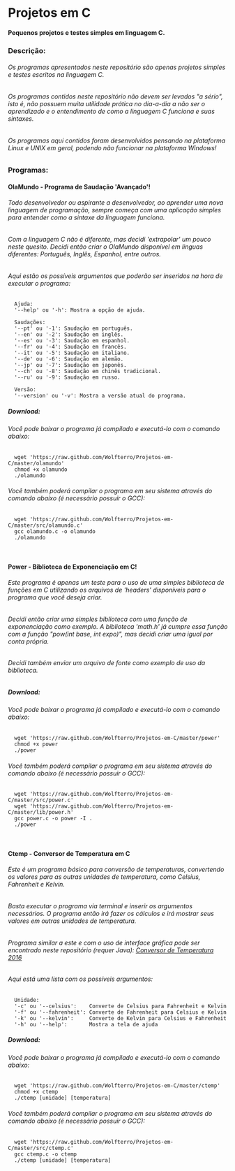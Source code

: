# Projetos em C
#### Pequenos projetos e testes simples em linguagem C.

### Descrição:

###### Os programas apresentados neste repositório são apenas projetos simples e testes escritos na linguagem C.
###### Os programas contidos neste repositório não devem ser levados "a sério", isto é, não possuem muita utilidade prática no dia-a-dia a não ser o aprendizado e o entendimento de como a linguagem C funciona e suas sintaxes.
###### Os programas aqui contidos foram desenvolvidos pensando na plataforma Linux e UNIX em geral, podendo não funcionar na plataforma Windows!

### Programas:

#### OlaMundo - Programa de Saudação 'Avançado'!

###### Todo desenvolvedor ou aspirante a desenvolvedor, ao aprender uma nova linguagem de programação, sempre começa com uma aplicação simples para entender como a sintaxe da linguagem funciona.
###### Com a linguagem C não é diferente, mas decidi 'extrapolar' um pouco neste quesito. Decidi então criar o OlaMundo disponível em linguas diferentes: Português, Inglês, Espanhol, entre outros.

###### Aqui estão os possíveis argumentos que poderão ser inseridos na hora de executar o programa:

      Ajuda:
      '--help' ou '-h': Mostra a opção de ajuda.
      
      Saudações:
      '--pt' ou '-1': Saudação em português.
      '--en' ou '-2': Saudação em inglês.
      '--es' ou '-3': Saudação em espanhol.
      '--fr' ou '-4': Saudação em francês.
      '--it' ou '-5': Saudação em italiano.
      '--de' ou '-6': Saudação em alemão.
      '--jp' ou '-7': Saudação em japonês.
      '--ch' ou '-8': Saudação em chinês tradicional.
      '--ru' ou '-9': Saudação em russo.
      
      Versão:
      '--version' ou '-v': Mostra a versão atual do programa.

##### Download:

###### Você pode baixar o programa já compilado e executá-lo com o comando abaixo:

      wget 'https://raw.github.com/Wolfterro/Projetos-em-C/master/olamundo'
      chmod +x olamundo
      ./olamundo

###### Você também poderá compilar o programa em seu sistema através do comando abaixo (é necessário possuir o GCC):

      wget 'https://raw.github.com/Wolfterro/Projetos-em-C/master/src/olamundo.c'
      gcc olamundo.c -o olamundo
      ./olamundo

<br />

#### Power - Biblioteca de Exponenciação em C!

###### Este programa é apenas um teste para o uso de uma simples biblioteca de funções em C utilizando os arquivos de 'headers' disponíveis para o programa que você deseja criar.
###### Decidi então criar uma simples biblioteca com uma função de exponenciação como exemplo. A biblioteca 'math.h' já cumpre essa função com a função "pow(int base, int expo)", mas decidi criar uma igual por conta própria.
###### Decidi também enviar um arquivo de fonte como exemplo de uso da biblioteca.

##### Download:

###### Você pode baixar o programa já compilado e executá-lo com o comando abaixo:

      wget 'https://raw.github.com/Wolfterro/Projetos-em-C/master/power'
      chmod +x power
      ./power

###### Você também poderá compilar o programa em seu sistema através do comando abaixo (é necessário possuir o GCC):

      wget 'https://raw.github.com/Wolfterro/Projetos-em-C/master/src/power.c'
      wget 'https://raw.github.com/Wolfterro/Projetos-em-C/master/lib/power.h'
      gcc power.c -o power -I .
      ./power

<br />

#### Ctemp - Conversor de Temperatura em C

###### Este é um programa básico para conversão de temperaturas, convertendo os valores para as outras unidades de temperatura, como Celsius, Fahrenheit e Kelvin.
###### Basta executar o programa via terminal e inserir os argumentos necessários. O programa então irá fazer os cálculos e irá mostrar seus valores em outras unidades de temperatura.
###### Programa similar a este e com o uso de interface gráfica pode ser encontrado neste repositório (requer Java):  [Conversor de Temperatura 2016](https://github.com/Wolfterro/Conversor-de-Temperatura-2016)

###### Aqui está uma lista com os possíveis argumentos:
      
      Unidade:
      '-c' ou '--celsius':    Converte de Celsius para Fahrenheit e Kelvin
      '-f' ou '--fahrenheit': Converte de Fahrenheit para Celsius e Kelvin
      '-k' ou '--kelvin':     Converte de Kelvin para Celsius e Fahrenheit
      '-h' ou '--help':       Mostra a tela de ajuda

##### Download:

###### Você pode baixar o programa já compilado e executá-lo com o comando abaixo:

      wget 'https://raw.github.com/Wolfterro/Projetos-em-C/master/ctemp'
      chmod +x ctemp
      ./ctemp [unidade] [temperatura]

###### Você também poderá compilar o programa em seu sistema através do comando abaixo (é necessário possuir o GCC):

      wget 'https://raw.github.com/Wolfterro/Projetos-em-C/master/src/ctemp.c'
      gcc ctemp.c -o ctemp
      ./ctemp [unidade] [temperatura]
